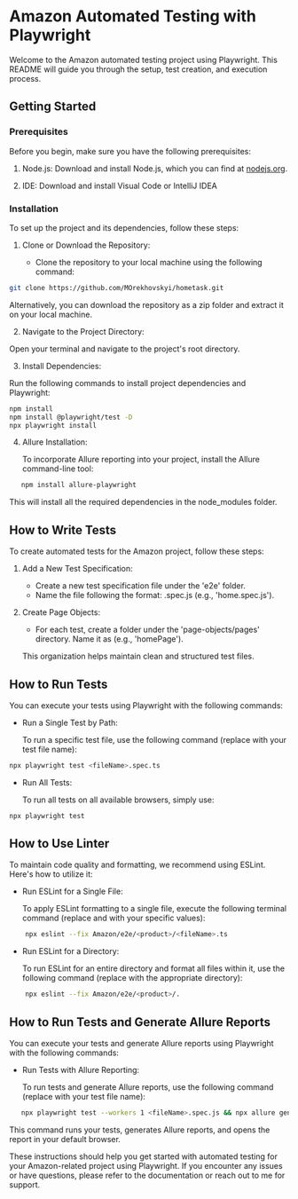 # Amazon Automated Testing with Playwright

Welcome to the Amazon automated testing project using Playwright. This README will guide you through the setup, test creation, and execution process.

## Getting Started

### Prerequisites

Before you begin, make sure you have the following prerequisites:

1. Node.js: Download and install Node.js, which you can find at [nodejs.org](https://nodejs.org/).

2. IDE: Download and install Visual Code or IntelliJ IDEA

### Installation

To set up the project and its dependencies, follow these steps:

1. Clone or Download the Repository:

   - Clone the repository to your local machine using the following command:

```bash
git clone https://github.com/MOrekhovskyi/hometask.git
```
 Alternatively, you can download the repository as a zip folder and extract it on your local machine.

2.  Navigate to the Project Directory:

   Open your terminal and navigate to the project's root directory.

3.  Install Dependencies:

   Run the following commands to install project dependencies and Playwright:

```bash
npm install
npm install @playwright/test -D
npx playwright install 
```

4. Allure Installation:

   To incorporate Allure reporting into your project, install the Allure command-line tool:

   
```bash
   npm install allure-playwright
```   

This will install all the required dependencies in the node_modules folder.

## How to Write Tests

To create automated tests for the Amazon project, follow these steps:

1. Add a New Test Specification:

   - Create a new test specification file under the 'e2e' folder.
   - Name the file following the format: <testname>.spec.js (e.g., 'home.spec.js').

2. Create Page Objects:

   - For each test, create a folder under the 'page-objects/pages' directory. Name it as <page-name> (e.g., 'homePage').

   This organization helps maintain clean and structured test files.

## How to Run Tests

You can execute your tests using Playwright with the following commands:

- Run a Single Test by Path:

   To run a specific test file, use the following command (replace <fileName> with your test file name):
```bash
npx playwright test <fileName>.spec.ts 
```

- Run All Tests:

   To run all tests on all available browsers, simply use:

```bash
npx playwright test 
```

## How to Use Linter

To maintain code quality and formatting, we recommend using ESLint. Here's how to utilize it:

- Run ESLint for a Single File:

   To apply ESLint formatting to a single file, execute the following terminal command (replace <product> and <fileName> with your specific values):

```bash
    npx eslint --fix Amazon/e2e/<product>/<fileName>.ts
```

- Run ESLint for a Directory:

   To run ESLint for an entire directory and format all files within it, use the following command (replace <product> with the appropriate directory):

```bash
    npx eslint --fix Amazon/e2e/<product>/.
```

## How to Run Tests and Generate Allure Reports

You can execute your tests and generate Allure reports using Playwright with the following commands:

- Run Tests with Allure Reporting:

   To run tests and generate Allure reports, use the following command (replace <fileName> with your test file name):

   
```bash
   npx playwright test --workers 1 <fileName>.spec.js && npx allure generate --clean && npx allure open
```  

   This command runs your tests, generates Allure reports, and opens the report in your default browser.

These instructions should help you get started with automated testing for your Amazon-related project using Playwright. If you encounter any issues or have questions, please refer to the documentation or reach out to me for support.
